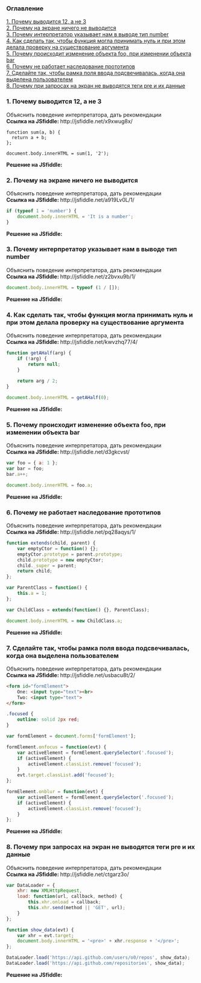 <h3>Оглавление</h3>
<a href="#n1">1. Почему выводится 12, а не 3</a><br>
<a href="#n2">2. Почему на экране ничего не выводится</a><br>
<a href="#n3">3. Почему интерпретатор указывает нам в выводе тип number</a><br>
<a href="#n4">4. Как сделать так, чтобы функция могла принимать нуль
и при этом делала проверку на существование аргумента</a><br>
<a href="#n5">5. Почему происходит изменение объекта foo, при изменении объекта bar</a><br>
<a href="#n6">6. Почему не работает наследование прототипов</a><br>
<a href="#n7">7. Сделайте так, чтобы рамка поля ввода подсвечивалась, когда она выделена пользователем</a><br>
<a href="#n8">8. Почему при запросах на экран не выводятся теги pre и их данные</a><br>

<h3 id="n1">1. Почему выводится 12, а не 3</h3>
<p>Объяснить поведение интерпретатора, дать рекомендации<br>
<b>Ссылка на JSfiddle: </b> http://jsfiddle.net/x9xwug8x/ <br>

```
function sum(a, b) {
  return a + b;
};

document.body.innerHTML = sum(1, '2');
```

<b>Решение на JSfiddle: </b>

<h3 id="n2">2. Почему на экране ничего не выводится</h3>
<p>Объяснить поведение интерпретатора, дать рекомендации<br>
<b>Ссылка на JSfiddle: </b> http://jsfiddle.net/a919Lv0L/1/ <br>

```javascript
if (typeof 1 = 'number') {
    document.body.innerHTML = 'It is a number';
}
```

<b>Решение на JSfiddle: </b>

<h3 id="n3">3. Почему интерпретатор указывает нам в выводе тип number</h3>
<p>Объяснить поведение интерпретатора, дать рекомендации<br>
<b>Ссылка на JSfiddle: </b> http://jsfiddle.net/z2bvxu9b/1/ <br>

```javascript
document.body.innerHTML = typeof (1 / []);
```

<b>Решение на JSfiddle: </b>

<h3 id="n4">4. Как сделать так, чтобы функция могла принимать нуль и при этом делала проверку на существование аргумента</h3>
<p>Объяснить поведение интерпретатора, дать рекомендации<br>
<b>Ссылка на JSfiddle: </b> http://jsfiddle.net/kwvzhq77/4/ <br>

```javascript
function getAHalf(arg) {
	if (!arg) {
        return null;
    }
    
    return arg / 2;
}

document.body.innerHTML = getAHalf(0);
```

<b>Решение на JSfiddle: </b>

<h3 id="n5">5. Почему происходит изменение объекта foo, при изменении объекта bar</h3>
<p>Объяснить поведение интерпретатора, дать рекомендации<br>
<b>Ссылка на JSfiddle: </b> http://jsfiddle.net/d3gkcvst/ <br>

```javascript
var foo = { a: 1 };
var bar = foo;
bar.a++;

document.body.innerHTML = foo.a;
```

<b>Решение на JSfiddle: </b>

<h3 id="n6">6. Почему не работает наследование прототипов</h3>
<p>Объяснить поведение интерпретатора, дать рекомендации<br>
<b>Ссылка на JSfiddle: </b> http://jsfiddle.net/pq28aqys/1/ <br>

```javascript
function extends(child, parent) {
    var emptyCtor = function() {};
    emptyCtor.prototype = parent.prototype;
    child.prototype = new emptyCtor;
    child._super = parent;
    return child;
};

var ParentClass = function() {
	this.a = 1;
};

var ChildClass = extends(function() {}, ParentClass);

document.body.innerHTML = new ChildClass.a;

```

<b>Решение на JSfiddle: </b>

<h3 id="n7">7. Сделайте так, чтобы рамка поля ввода подсвечивалась, когда она выделена пользователем</h3>
<p>Объяснить поведение интерпретатора, дать рекомендации<br>
<b>Ссылка на JSfiddle: </b> http://jsfiddle.net/usbacu8t/2/ <br>

```html
<form id="formElement">
    One: <input type="text"><br>
    Two: <input type="text">
</form>
```

```css
.focused {
    outline: solid 2px red;
}
```

```javascript
var formElement = document.forms['formElement'];

formElement.onfocus = function(evt) {
    var activeElement = formElement.querySelector('.focused');
	if (activeElement) {
	    activeElement.classList.remove('focused');
    }
    evt.target.classList.add('focused');
};

formElement.onblur = function(evt) {
	var activeElement = formElement.querySelector('.focused');
    if (activeElement) {
     	activeElement.classList.remove('focused');   
    }
};
```

<b>Решение на JSfiddle: </b>

<h3 id="n8">8. Почему при запросах на экран не выводятся теги pre и их данные</h3>
<p>Объяснить поведение интерпретатора, дать рекомендации<br>
<b>Ссылка на JSfiddle: </b> http://jsfiddle.net/ctgarz3o/ <br>

```javascript
var DataLoader = {
	xhr: new XMLHttpRequest,
    load: function(url, callback, method) {
        this.xhr.onload = callback;
        this.xhr.send(method || 'GET', url);
    }
};

function show_data(evt) {
	var xhr = evt.target;
    document.body.innerHTML = '<pre>' + xhr.response + '</pre>';
};

DataLoader.load('https://api.github.com/users/o0/repos', show_data);
DataLoader.load('https://api.github.com/repositories', show_data);
```

<b>Решение на JSfiddle: </b>